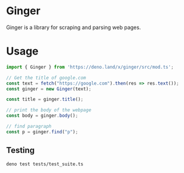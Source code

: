 # Ginger
Ginger is a library for scraping and parsing web pages.

# Usage
```ts
import { Ginger } from 'https://deno.land/x/ginger/src/mod.ts';

// Get the title of google.com
const text = fetch("https://google.com").then(res => res.text());
const ginger = new Ginger(text);

const title = ginger.title();

// print the body of the webpage
const body = ginger.body();

// find paragraph
const p = ginger.find("p");
```

## Testing
```bash
deno test tests/test_suite.ts
```
